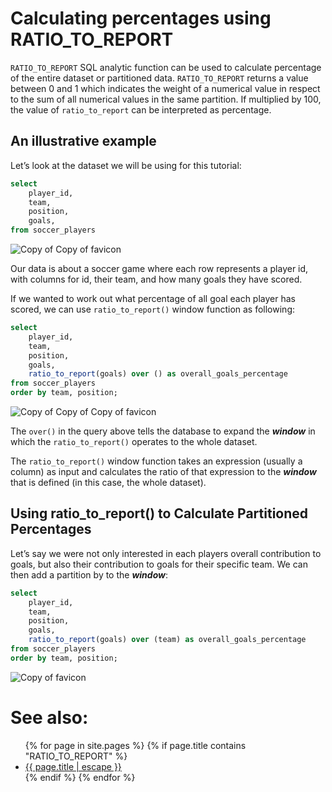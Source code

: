 # Calculating percentages using RATIO_TO_REPORT

`RATIO_TO_REPORT` SQL analytic function can be used to calculate percentage of the entire dataset or partitioned data. `RATIO_TO_REPORT` returns a value between 0 and 1 which indicates the weight of a numerical value in respect to the sum of all numerical values in the same partition. If multiplied by 100, the value of `ratio_to_report` can be interpreted as percentage.

## An illustrative example

Let’s look at the dataset we will be using for this tutorial:

```sql
select
    player_id,
    team,
    position,
    goals,
from soccer_players
```

![Copy of Copy of favicon](https://github.com/user-attachments/assets/b953283b-3504-42ab-80d8-202c03d14cd7)

Our data is about a soccer game where each row represents a player id, with columns for id, their team, and how many goals they have scored.

If we wanted to work out what percentage of all goal each player has scored, we can use `ratio_to_report()` window function as following:

```sql
select
    player_id,
    team,
    position,
    goals,
    ratio_to_report(goals) over () as overall_goals_percentage
from soccer_players
order by team, position;
```

![Copy of Copy of Copy of favicon](https://github.com/user-attachments/assets/c0219bc2-6030-4fcb-a34e-c8523c48d07c)


The `over()` in the query above tells the database to expand the **_window_** in which the `ratio_to_report()` operates to the whole dataset.

The `ratio_to_report()` window function takes an expression (usually a column) as input and calculates the ratio of that expression to the **_window_** that is defined (in this case, the whole dataset).

## Using ratio_to_report() to Calculate Partitioned Percentages

Let’s say we were not only interested in each players overall contribution to goals, but also their contribution to goals for their specific team. We can then add a partition by to the **_window_**:

```sql
select
    player_id,
    team,
    position,
    goals,
    ratio_to_report(goals) over (team) as overall_goals_percentage
from soccer_players
order by team, position;
```

![Copy of favicon](https://github.com/user-attachments/assets/29fa93bc-61d8-436a-8d92-fc539fdbd243)

# See also:
<ul id="recent-articles">
{% for page in site.pages %}
    {% if page.title contains "RATIO_TO_REPORT" %}
    <li>
    <a href="{{ page.url | relative_url }}">{{ page.title | escape }}</a>
    </li>
    {% endif %}
{% endfor %}
</ul>
